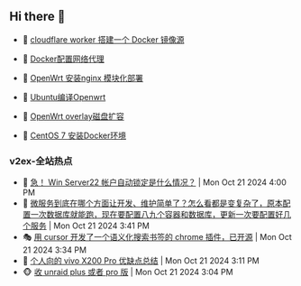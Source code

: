 ## Hi there 👋

<!--
**dkyg666/dkyg666** is a ✨ _special_ ✨ repository because its `README.md` (this file) appears on your GitHub profile.

Here are some ideas to get you started:

- 🔭 I’m currently working on ...
- 🌱 I’m currently learning ...
- 👯 I’m looking to collaborate on ...
- 🤔 I’m looking for help with ...
- 💬 Ask me about ...
- 📫 How to reach me: ...
- 😄 Pronouns: ...
- ⚡ Fun fact: ...
-->

<!-- BLOG-POST-LIST:START -->
- 🦩 [cloudflare worker 搭建一个 Docker 镜像源](http://blog.1996099.xyz/archives/cloudflare-worker-da-jian-yi-ge-docker-jing-xiang-zhan) 

- 🚦 [Docker配置网络代理](http://blog.1996099.xyz/archives/dockerpei-zhi-wang-luo-dai-li) 

- 🫶 [OpenWrt 安装nginx 模块化部署](http://blog.1996099.xyz/archives/openwrt-an-zhuang-nginx-mo-kuai-hua-bu-shu) 

- 🦄 [Ubuntu编译Openwrt](http://blog.1996099.xyz/archives/ubuntuzi-bian-yi-openwrt) 

- 🐻 [OpenWrt overlay磁盘扩容](http://blog.1996099.xyz/archives/openwrt-overlay) 

- 🤖 [CentOS 7 安装Docker环境](http://blog.1996099.xyz/archives/centos-docker) 
<!-- BLOG-POST-LIST:END -->

### v2ex-全站热点
<!-- v2ex:START -->
- 🥸 [急！ Win Server22 帐户自动锁定是什么情况？](https://www.v2ex.com/t/1082362#reply0) | Mon Oct 21 2024 4:00 PM
- 🤗 [微服务到底在哪个方面让开发、维护简单了？怎么看都是变复杂了，原本配置一次数据库就能跑，现在要配置八九个容器和数据库，更新一次要配置好几个服务](https://www.v2ex.com/t/1082359#reply2) | Mon Oct 21 2024 3:41 PM
- 🎭 [用 cursor 开发了一个语义化搜索书签的 chrome 插件，已开源](https://www.v2ex.com/t/1082357#reply0) | Mon Oct 21 2024 3:34 PM
- 🥷 [个人向的 vivo X200 Pro 优缺点总结](https://www.v2ex.com/t/1082351#reply9) | Mon Oct 21 2024 3:11 PM
- 🐵 [收 unraid plus 或者 pro 版](https://www.v2ex.com/t/1082349#reply0) | Mon Oct 21 2024 3:04 PM<!-- v2ex:END -->

